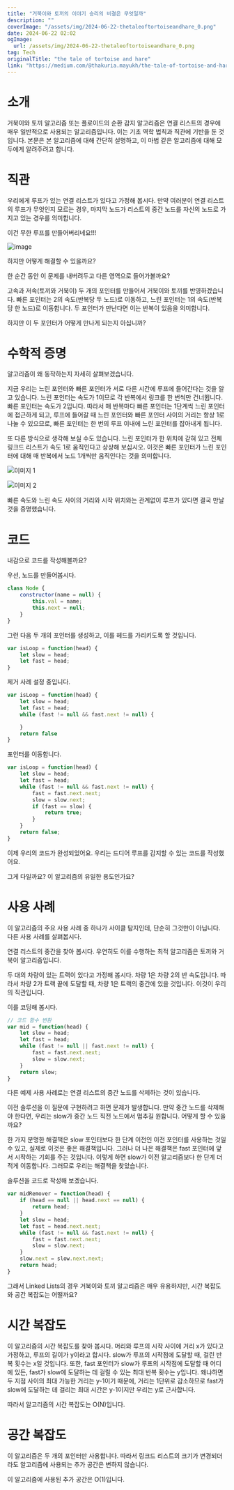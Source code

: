 ```yaml
---
title: "거북이와 토끼의 이야기 승리의 비결은 무엇일까"
description: ""
coverImage: "/assets/img/2024-06-22-thetaleoftortoiseandhare_0.png"
date: 2024-06-22 02:02
ogImage: 
  url: /assets/img/2024-06-22-thetaleoftortoiseandhare_0.png
tag: Tech
originalTitle: "the tale of tortoise and hare"
link: "https://medium.com/@thakuria.mayukh/the-tale-of-tortoise-and-hare-43c55e459a07"
---
```



# 소개

거북이와 토끼 알고리즘 또는 플로이드의 순환 감지 알고리즘은 연결 리스트의 경우에 매우 일반적으로 사용되는 알고리즘입니다. 이는 기초 역학 법칙과 직관에 기반을 둔 것입니다. 본문은 본 알고리즘에 대해 간단히 설명하고, 이 마법 같은 알고리즘에 대해 모두에게 알려주려고 합니다.

# 직관

우리에게 루프가 있는 연결 리스트가 있다고 가정해 봅시다. 만약 여러분이 연결 리스트의 루프가 무엇인지 모르는 경우, 마지막 노드가 리스트의 중간 노드를 자신의 노드로 가지고 있는 경우를 의미합니다.

<div class="content-ad"></div>

이건 무한 루프를 만들어버리네요!!!

![image](/assets/img/2024-06-22-thetaleoftortoiseandhare_0.png)

하지만 어떻게 해결할 수 있을까요?

한 순간 동안 이 문제를 내버려두고 다른 영역으로 들어가볼까요?

<div class="content-ad"></div>

고속과 저속(토끼와 거북이) 두 개의 포인터를 만들어서 거북이와 토끼를 반영하겠습니다. 빠른 포인터는 2의 속도(반복당 두 노드)로 이동하고, 느린 포인터는 1의 속도(반복당 한 노드)로 이동합니다. 두 포인터가 만난다면 이는 반복이 있음을 의미합니다.

하지만 이 두 포인터가 어떻게 만나게 되는지 아십니까?

<div class="content-ad"></div>

# 수학적 증명

알고리즘이 왜 동작하는지 자세히 살펴보겠습니다.

지금 우리는 느린 포인터와 빠른 포인터가 서로 다른 시간에 루프에 들어간다는 것을 알고 있습니다. 느린 포인터는 속도가 1이므로 각 반복에서 링크를 한 번씩만 건너뜁니다. 빠른 포인터는 속도가 2입니다. 따라서 매 반복마다 빠른 포인터는 1단계씩 느린 포인터에 접근하게 되고, 루프에 들어갈 때 느린 포인터와 빠른 포인터 사이의 거리는 항상 1로 나눌 수 있으므로, 빠른 포인터는 한 번의 루프 이내에 느린 포인터를 잡아내게 됩니다.

또 다른 방식으로 생각해 보실 수도 있습니다. 느린 포인터가 한 위치에 갇혀 있고 전체 링크드 리스트가 속도 1로 움직인다고 상상해 보십시오. 이것은 빠른 포인터가 느린 포인터에 대해 매 반복에서 노드 1개씩만 움직인다는 것을 의미합니다.

<div class="content-ad"></div>


![이미지 1](/assets/img/2024-06-22-thetaleoftortoiseandhare_2.png)

![이미지 2](/assets/img/2024-06-22-thetaleoftortoiseandhare_3.png)

빠른 속도와 느린 속도 사이의 거리와 시작 위치와는 관계없이 루프가 있다면 결국 만날 것을 증명했습니다.

# 코드


<div class="content-ad"></div>

내감으로 코드를 작성해볼까요?

우선, 노드를 만들어봅시다.

```js
class Node {
    constructor(name = null) {
        this.val = name;
        this.next = null;
    }
}
```

그런 다음 두 개의 포인터를 생성하고, 이를 헤드를 가리키도록 할 것입니다.

<div class="content-ad"></div>

```js
var isLoop = function(head) {
    let slow = head;
    let fast = head;
}
```

제거 사례 설정 중입니다.

```js
var isLoop = function(head) {
    let slow = head;
    let fast = head;
    while (fast != null && fast.next != null) {

    }
    return false
}
```

포인터를 이동합니다.

<div class="content-ad"></div>

```js
var isLoop = function(head) {
    let slow = head;
    let fast = head;
    while (fast != null && fast.next != null) {
        fast = fast.next.next;
        slow = slow.next;
        if (fast == slow) {
            return true;
        }
    }
    return false;
}
```

이제 우리의 코드가 완성되었어요. 우리는 드디어 루프를 감지할 수 있는 코드를 작성했어요.

그게 다일까요? 이 알고리즘의 유일한 용도인가요?

# 사용 사례


<div class="content-ad"></div>

이 알고리즘의 주요 사용 사례 중 하나가 사이클 탐지인데, 단순히 그것만이 아닙니다. 다른 사용 사례를 살펴봅시다.

연결 리스트의 중간을 찾아 봅시다. 우연히도 이를 수행하는 최적 알고리즘은 토끼와 거북이 알고리즘입니다.

두 대의 차량이 있는 트랙이 있다고 가정해 봅시다. 차량 1은 차량 2의 반 속도입니다. 따라서 차량 2가 트랙 끝에 도달할 때, 차량 1은 트랙의 중간에 있을 것입니다. 이것이 우리의 직관입니다.

이를 코딩해 봅시다.

<div class="content-ad"></div>

```js
// 코드 함수 변환
var mid = function(head) {
    let slow = head;
    let fast = head;
    while (fast != null || fast.next != null) {
        fast = fast.next.next;
        slow = slow.next;
    }
    return slow;
}
```

다른 예제 사용 사례로는 연결 리스트의 중간 노드를 삭제하는 것이 있습니다.

이전 솔루션을 이 질문에 구현하려고 하면 문제가 발생합니다. 만약 중간 노드를 삭제해야 한다면, 우리는 slow가 중간 노드 직전 노드에서 멈추길 원합니다. 어떻게 할 수 있을까요?

한 가지 분명한 해결책은 slow 포인터보다 한 단계 이전인 이전 포인터를 사용하는 것일 수 있고, 실제로 이것은 좋은 해결책입니다. 그러나 더 나은 해결책은 fast 포인터에 앞서 시작하는 기회를 주는 것입니다. 이렇게 하면 slow가 이전 알고리즘보다 한 단계 더 적게 이동합니다. 그러므로 우리는 해결책을 찾았습니다.


<div class="content-ad"></div>

솔루션을 코드로 작성해 보겠습니다.

```js
var midRemover = function(head) {
    if (head == null || head.next == null) {
        return head;
    }
    let slow = head;
    let fast = head.next.next;
    while (fast != null && fast.next != null) {
        fast = fast.next.next;
        slow = slow.next;
    }
    slow.next = slow.next.next;
    return head;
}
```

그래서 Linked Lists의 경우 거북이와 토끼 알고리즘은 매우 유용하지만, 시간 복잡도와 공간 복잡도는 어떨까요?

# 시간 복잡도

<div class="content-ad"></div>

이 알고리즘의 시간 복잡도를 찾아 봅시다. 머리와 루프의 시작 사이에 거리 x가 있다고 가정하고, 루프의 길이가 y이라고 합시다. slow가 루프의 시작점에 도달할 때, 걸린 반복 횟수는 x일 것입니다. 또한, fast 포인터가 slow가 루프의 시작점에 도달할 때 어디에 있든, fast가 slow에 도달하는 데 걸릴 수 있는 최대 반복 횟수는 y입니다. 왜냐하면 두 지점 사이의 최대 가능한 거리는 y-1이기 때문에, 거리는 1단위로 감소하므로 fast가 slow에 도달하는 데 걸리는 최대 시간은 y-1이지만 우리는 y로 근사합니다.

따라서 알고리즘의 시간 복잡도는 O(N)입니다.

# 공간 복잡도

이 알고리즘은 두 개의 포인터만 사용합니다. 따라서 링크드 리스트의 크기가 변경되더라도 알고리즘에 사용되는 추가 공간은 변하지 않습니다.

<div class="content-ad"></div>

이 알고리즘에 사용된 추가 공간은 O(1)입니다.